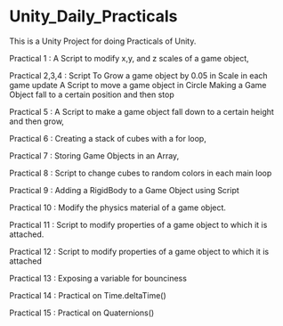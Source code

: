 # Unity_Daily_Practicals
 This is a Unity Project for doing Practicals of Unity.
 
 
 Practical 1 : A Script to modify x,y, and z scales of a game object,
 
 
 Practical 2,3,4 : 
           Script To Grow a game object by 0.05 in Scale in each game update
           A Script to move a game object in Circle
           Making a Game Object fall to a certain position and then stop
  
  
   Practical 5 : A Script to make a game object fall down to a certain height and then grow,
   
   
   Practical 6 : Creating a stack of cubes with a for loop,
   
   
   Practical 7 : Storing Game Objects in an Array,
   
   
   Practical 8 : Script to change cubes to random colors in each main loop
   
   
   Practical 9 : Adding a RigidBody to a Game Object using Script
   
   
   Practical 10 :  Modify the physics material of a game object.
   
   
   Practical 11 : Script to modify properties of a game object to which it is attached.
           
   Practical 12 : Script to modify properties of a game object to which it is attached
  
   Practical 13 : Exposing a variable for bounciness 
   
   Practical 14 : Practical on Time.deltaTime()
      
   Practical 15 : Practical on Quaternions()



